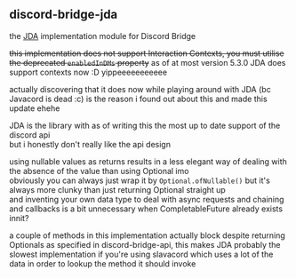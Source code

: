 ## discord-bridge-jda

the [JDA](https://jda.wiki/) implementation module for Discord Bridge

~~this implementation does not support Interaction Contexts, you must utilise the deprecated `enabledInDMs` property~~
as of at most version 5.3.0 JDA does support contexts now :D yippeeeeeeeeeee

actually discovering that it does now while playing around with JDA (bc Javacord is dead :c) is the reason i found out
about this and made this update ehehe

JDA is the library with as of writing this the most up to date support of the discord api  
but i honestly don't really like the api design

using nullable values as returns results in a less elegant way of dealing with the absence of the value than using Optional imo  
obviously you can always just wrap it by `Optional.ofNullable()` but it's always more clunky than just returning Optional straight up  
and inventing your own data type to deal with async requests and chaining and callbacks is a bit unnecessary
when CompletableFuture already exists innit?

a couple of methods in this implementation actually block despite returning Optionals as specified in discord-bridge-api,
this makes JDA probably the slowest implementation if you're using slavacord which uses a lot of the data in order to lookup
the method it should invoke